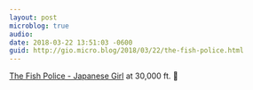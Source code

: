 ```yaml
---
layout: post
microblog: true
audio: 
date: 2018-03-22 13:51:03 -0600
guid: http://gio.micro.blog/2018/03/22/the-fish-police.html
---
```

 [The Fish Police - Japanese Girl](https://itunes.apple.com/us/album/japanese-girl/396881972?i=396881996) at 30,000 ft. 🎵
